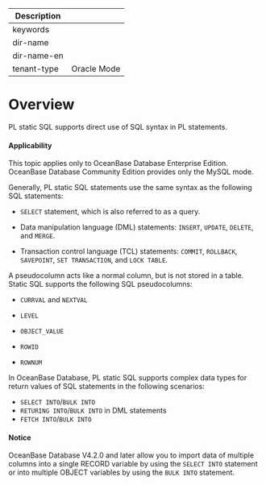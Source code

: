 | Description   |                 |
|---------------|-----------------|
| keywords      |                 |
| dir-name      |                 |
| dir-name-en   |                 |
| tenant-type   | Oracle Mode     |

# Overview

PL static SQL supports direct use of SQL syntax in PL statements.

  <main id="notice" >
    <h4>Applicability</h4>
    <p>This topic applies only to OceanBase Database Enterprise Edition. OceanBase Database Community Edition provides only the MySQL mode. </p>
  </main>

Generally, PL static SQL statements use the same syntax as the following SQL statements:

* `SELECT` statement, which is also referred to as a query.

* Data manipulation language (DML) statements: `INSERT`, `UPDATE`, `DELETE`, and `MERGE`.

* Transaction control language (TCL) statements: `COMMIT`, `ROLLBACK`, `SAVEPOINT`, `SET TRANSACTION`, and `LOCK TABLE`.

A pseudocolumn acts like a normal column, but is not stored in a table. Static SQL supports the following SQL pseudocolumns:

* `CURRVAL` and `NEXTVAL`

* `LEVEL`

* `OBJECT_VALUE`

* `ROWID`

* `ROWNUM`

In OceanBase Database, PL static SQL supports complex data types for return values of SQL statements in the following scenarios:

* `SELECT INTO`/`BULK INTO​`
* `RETURING INTO`/`BULK INTO` in DML statements
* `​FETCH INTO`/`BULK INTO`

<main id="notice" type='notice'>
<h4>Notice</h4>
<p>OceanBase Database V4.2.0 and later allow you to import data of multiple columns into a single RECORD variable by using the <code>SELECT INTO</code> statement or into multiple OBJECT variables by using the <code>BULK INTO</code> statement. </p>
</main>
